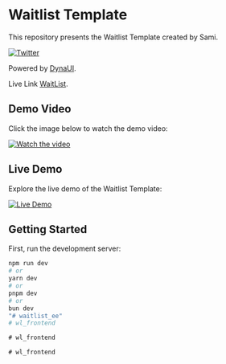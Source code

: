 # Waitlist Template

This repository presents the Waitlist Template created by Sami.

[![Twitter](https://img.shields.io/twitter/follow/DynauiDesign?style=social)](https://twitter.com/DynauiDesign)

Powered by [DynaUI](https://www.dynaui.design/).

Live Link [WaitList](https://waitlist-template-1s9wxifi4-samicostoxs-projects.vercel.app/).

## Demo Video

Click the image below to watch the demo video:

[![Watch the video](https://res.cloudinary.com/dl2adjye7/image/upload/v1719665629/Screenshot_2024-06-29_at_13.52.54_cmjmyf.png)](https://youtu.be/MZbj8zKEFsE)

## Live Demo

Explore the live demo of the Waitlist Template:

[![Live Demo](https://img.shields.io/badge/Live%20Demo-Visit%20Now-blue)](https://waitlist-template-1s9wxifi4-samicostoxs-projects.vercel.app/)

## Getting Started

First, run the development server:

```bash
npm run dev
# or
yarn dev
# or
pnpm dev
# or
bun dev
"# waitlist_ee" 
#   w l _ f r o n t e n d  
 #   w l _ f r o n t e n d  
 #   w l _ f r o n t e n d  
 